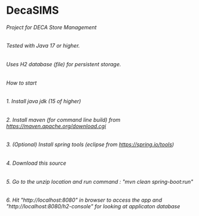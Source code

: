 # DecaSIMS

###### Project for DECA Store Management
###### Tested with Java 17 or higher.
###### Uses H2 database (file) for persistent storage.


###### How to start ######
###### 1. Install java jdk  (15 of higher) 
###### 2. Install maven (for command line build) from https://maven.apache.org/download.cgi ######
###### 3. (Optional) Install spring tools (eclipse from https://spring.io/tools) ######
###### 4. Download this source ######
###### 5. Go to the unzip location and run command <unzipped-folder-root>: "mvn clean spring-boot:run" ######
###### 6. Hit "http://localhost:8080" in browser to access the app and "http://localhost:8080/h2-console" for looking at applicaton database ######
